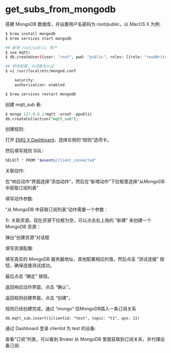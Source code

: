 # get\_subs\_from\_mongodb

搭建 MongoDB 数据库，并设置用户名密码为 root/public，以 MacOS X 为例:

```bash
$ brew install mongodb
$ brew services start mongodb

## 新增 root/public 用户
$ use mqtt;
$ db.createUser({user: "root", pwd: "public", roles: [{role: "readWrite", db: "mqtt"}]});

## 修改配置，关闭匿名认证
$ vi /usr/local/etc/mongod.conf

    security:
    authorization: enabled

$ brew services restart mongodb
```

创建 mqtt\_sub 表:

```sql
$ mongo 127.0.0.1/mqtt -uroot -ppublic
db.createCollection("mqtt_sub");
```

创建规则:

打开 [EMQ X Dashboard](http://127.0.0.1:18083/#/rules)，选择左侧的“规则”选项卡。

然后填写规则 SQL:

```bash
SELECT * FROM "$events/client_connected"
```

关联动作:

在“响应动作”界面选择“添加动作”，然后在“新增动作”下拉框里选择“从MongoDB中获取订阅列表”

填写动作参数:

“从 MongoDB 中获取订阅列表”动作需要一个参数：

1\). 关联资源。现在资源下拉框为空，可以点击右上角的 “新建” 来创建一个 MongoDB 资源：

弹出“创建资源”对话框

填写资源配置:

填写真实的 MongoDB 服务器地址，其他配置相应的值，然后点击 “测试连接” 按钮，确保连接测试成功。

最后点击 “确定” 按钮。

返回响应动作界面，点击 “确认”。

返回规则创建界面，点击 “创建”。

规则已经创建完成，通过 “mongo” 往MongoDB插入一条订阅关系

```text
db.mqtt_sub.insert({clientid: "test", topic: "t1", qos: 1})
```

通过 Dashboard 登录 clientid 为 test 的设备:

查看“订阅”列表，可以看到 Broker 从 MongoDB 里面获取到订阅关系，并代理设备订阅:

